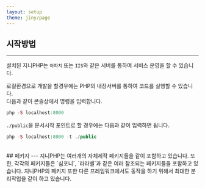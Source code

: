 ```yaml
---
layout: setup
theme: jiny/page
---
```


## 시작방법
---
설치된 지니PHP는 `아파치` 또는 `IIS`와 같은 서버를 통하여 서비스 운영을 할 수 있습니다.  

로컬환경으로 개발을 할경우에는 PHP의 내장서버를 통하여 코드를 실행할 수 있습니다.  
다음과 같이 콘솔상에서 명령을 입력합니다.  

```php
php -S localhost:8000
```

`./public`을 문서시작 포인트로 할 경우에는 다음과 같이 입력하면 됩니다.  

```php
php -S localhost:8000 -t ./public
```

<br>
## 페키지
---
지니PHP는 여러개의 자체제작 페키지들을 같이 포함하고 있습니다.  
또한, 각각의 페키지들은 `심포니`, `라라벨`과 같은 여러 참조되는 페키지들을 포함하고 있습니다.  
지니PHP의 페키지 또한 다른 프레임워크에서도 동작을 하기 위해서 최대한 분리작업을 같이 하고 있습니다.  

<br>
<br>
<br>
<br>